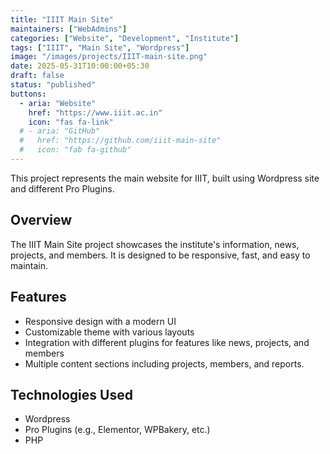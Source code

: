```yaml
---
title: "IIIT Main Site"
maintainers: ["WebAdmins"]
categories: ["Website", "Development", "Institute"]
tags: ["IIIT", "Main Site", "Wordpress"]
image: "/images/projects/IIIT-main-site.png"
date: 2025-05-31T10:00:00+05:30
draft: false
status: "published"
buttons:
  - aria: "Website"
    href: "https://www.iiit.ac.in"
    icon: "fas fa-link"
  # - aria: "GitHub"
  #   href: "https://github.com/iiit-main-site"
  #   icon: "fab fa-github"
---
```


This project represents the main website for IIIT, built using Wordpress site and different Pro Plugins.

## Overview

The IIIT Main Site project showcases the institute's information, news, projects, and members. It is designed to be responsive, fast, and easy to maintain.

## Features

- Responsive design with a modern UI
- Customizable theme with various layouts
- Integration with different plugins for features like news, projects, and members
- Multiple content sections including projects, members, and reports.

## Technologies Used

- Wordpress
- Pro Plugins (e.g., Elementor, WPBakery, etc.)
- PHP
